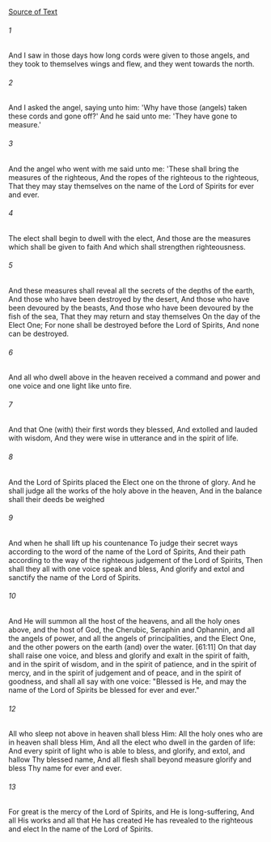 [Source of Text](https://github.com/scrollmapper/bible_databases_deuterocanonical)

###### 1
And I saw in those days how long cords were given to those angels, and they took to themselves wings and flew, and they went towards the north.

###### 2
And I asked the angel, saying unto him: 'Why have those (angels) taken these cords and gone off?' And he said unto me: 'They have gone to measure.'

###### 3
And the angel who went with me said unto me: 'These shall bring the measures of the righteous, And the ropes of the righteous to the righteous, That they may stay themselves on the name of the Lord of Spirits for ever and ever.

###### 4
The elect shall begin to dwell with the elect, And those are the measures which shall be given to faith And which shall strengthen righteousness.

###### 5
And these measures shall reveal all the secrets of the depths of the earth, And those who have been destroyed by the desert, And those who have been devoured by the beasts, And those who have been devoured by the fish of the sea,
That they may return and stay themselves On the day of the Elect One; For none shall be destroyed before the Lord of Spirits, And none can be destroyed.

###### 6
And all who dwell above in the heaven received a command and power and one voice and one light like unto fire.

###### 7
And that One (with) their first words they blessed, And extolled and lauded with wisdom, And they were wise in utterance and in the spirit of life.

###### 8
And the Lord of Spirits placed the Elect one on the throne of glory. And he shall judge all the works of the holy above in the heaven, And in the balance shall their deeds be weighed

###### 9
And when he shall lift up his countenance To judge their secret ways according to the word of the name of the Lord of Spirits, And their path according to the way of the righteous judgement of the Lord of Spirits, Then shall they all with one voice speak and bless, And glorify and extol and sanctify the name of the Lord of Spirits.

###### 10
And He will summon all the host of the heavens, and all the holy ones above, and the host of God, the Cherubic, Seraphin and Ophannin, and all the angels of power, and all the angels of principalities, and the Elect One, and the other powers on the earth (and) over the water. [61:11] On that day shall raise one voice, and bless and glorify and exalt in the spirit of faith, and in the spirit of wisdom, and in the spirit of patience, and in the spirit of mercy, and in the spirit of judgement and of peace, and in the spirit of goodness, and shall all say with one voice: "Blessed is He, and may the name of the Lord of Spirits be blessed for ever and ever."

###### 12
All who sleep not above in heaven shall bless Him: All the holy ones who are in heaven shall bless Him, And all the elect who dwell in the garden of life:
And every spirit of light who is able to bless, and glorify, and extol, and hallow Thy blessed name, And all flesh shall beyond measure glorify and bless Thy name for ever and ever.

###### 13
For great is the mercy of the Lord of Spirits, and He is long-suffering, And all His works and all that He has created He has revealed to the righteous and elect In the name of the Lord of Spirits.
